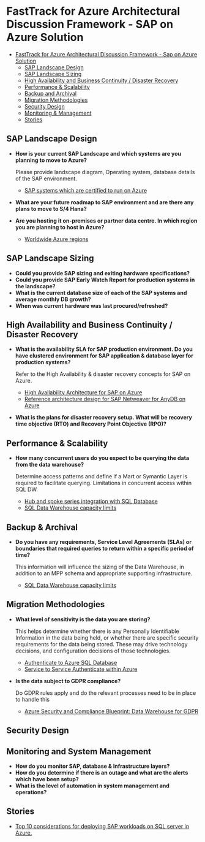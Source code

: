 # FastTrack for Azure Architectural Discussion Framework - SAP on Azure Solution

- [FastTrack for Azure Architectural Discussion Framework - Sap on Azure Solution](#fasttrack-for-azure-architectural-discussion-framework---sap-on-azure-solution)
  - [SAP Landscape Design](#data-volumes--ingestion)
  - [SAP Landscape Sizing](#data-architecture)
  - [High Availability and Business Continuity / Disaster Recovery](#data-cleanliness)
  - [Performance & Scalability](#query-patterns)
  - [Backup and Archival](#performance--scalability)
  - [Migration Methodologies](#security)
  - [Security Design](#security)
  - [Monitoring & Management](#security)
  - [Stories](#security)

## SAP Landscape Design

- **How is your current SAP Landscape and which systems are you planning to move to Azure?**

    Please provide landscape diagram, Operating system, database details of the SAP environment.
    - [SAP systems which are certified to run on Azure](https://docs.microsoft.com/en-us/azure/virtual-machines/workloads/sap/sap-certifications)
- **What are your future roadmap to SAP environment and are there any plans to move to S/4 Hana?**
- **Are you hosting it on-premises or partner data centre.  In which region you are planning to host in Azure?**
    - [Worldwide Azure regions](https://azure.microsoft.com/en-us/global-infrastructure/regions/)

## SAP Landscape Sizing

- **Could you provide SAP sizing and exiting hardware specifications?**
- **Could you provide SAP Early Watch Report for production systems in the landscape?**
- **What is the current database size of each of the SAP systems and average monthly DB growth?**
- **When was current hardware was last procured/refreshed?**

## High Availability and Business Continuity / Disaster Recovery

- **What is the availability SLA for SAP production environment. Do you have clustered environment for SAP application & database layer for production systems?**

    Refer to the High Availability & disaster recovery concepts for SAP on Azure.
    - [High Availability Architecture for SAP on Azure ](https://docs.microsoft.com/en-us/azure/virtual-machines/workloads/sap/sap-certifications)
    - [Reference architecture design for SAP Netweaver for AnyDB on Azure](https://docs.microsoft.com/en-us/azure/architecture/reference-architectures/sap/sap-netweaver)
- **What is the plans for disaster recovery setup. What will be recovery time objective (RTO) and Recovery Point Objective (RPO)?**

## Performance & Scalability

- **How many concurrent users do you expect to be querying the data from the data warehouse?**

    Determine access patterns and define if a Mart or Symantic Layer is required to facilitate querying. Limitations in concurrent access within SQL DW.

  - [Hub and spoke series integration with SQL Database](https://azure.microsoft.com/en-gb/blog/azuresqldw-hub-and-spoke-series-integration-with-sql-database/)
  - [SQL Data Warehouse capacity limits](https://docs.microsoft.com/en-us/azure/sql-data-warehouse/sql-data-warehouse-service-capacity-limits)

## Backup & Archival

- **Do you have any requirements, Service Level Agreements (SLAs) or boundaries that required queries to return within a specific period of time?**

    This information will influence the sizing of the Data Warehouse, in addition to an MPP schema and appropriate supporting infrastructure.

  - [SQL Data Warehouse capacity limits](https://docs.microsoft.com/en-us/azure/sql-data-warehouse/sql-data-warehouse-service-capacity-limits)

## Migration Methodologies

- **What level of sensitivity is the data you are storing?**

    This helps determine whether there is any Personally Identifiable Information in the data being held, or whether there are specific security requirements for the data being stored. These may drive technology decisions, and configuration decisions of those technologies.

  - [Authenticate to Azure SQL Database](https://docs.microsoft.com/en-us/azure/sql-data-warehouse/sql-data-warehouse-authentication)
  - [Service to Service Authenticate within Azure](https://docs.microsoft.com/en-gb/azure/data-lake-store/data-lake-store-service-to-service-authenticate-using-active-directory)

- **Is the data subject to GDPR compliance?**

  Do GDPR rules apply and do the relevant processes need to be in place to handle this

  - [Azure Security and Compliance Blueprint: Data Warehouse for GDPR](https://docs.microsoft.com/en-us/azure/security/blueprints/gdpr-datawarehouse-overview)

## Security Design


## Monitoring and System Management
- **How do you monitor SAP, database & Infrastructure layers?**
- **How do you determine if there is an outage and what are the alerts which have been setup?**
- **What is the level of automation in system management and operations?**

## Stories
 - [Top 10 considerations for deploying SAP workloads on SQL server in Azure.](https://blogs.msdn.microsoft.com/saponsqlserver/2015/05/25/top-10-key-considerations-for-deploying-sap-applications-on-azure/)